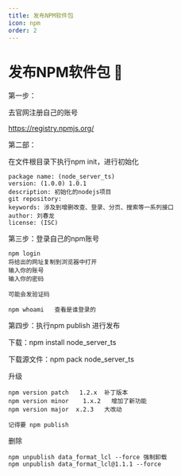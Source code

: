 ```yaml
---
title: 发布NPM软件包
icon: npm
order: 2
---
```


# 发布NPM软件包 :tada:

第一步：

去官网注册自己的账号

https://registry.npmjs.org/

第二部：

在文件根目录下执行npm init，进行初始化

```
package name: (node_server_ts)
version: (1.0.0) 1.0.1                                                                                                                                                                                                             
description: 初始化的nodejs项目
git repository:                                                                                                                                                                                                                 
keywords: 涉及到增删改查、登录、分页、搜索等一系列接口
author: 刘春龙                                                                                                                                                                                                                     
license: (ISC) 
```

第三步：登录自己的npm账号

```
npm login
将给出的网址复制到浏览器中打开
输入你的账号
输入你的密码

可能会发验证码

npm whoami   查看是谁登录的
```

第四步：执行npm publish   进行发布



下载：npm install node_server_ts

下载源文件：npm pack node_server_ts

升级

```
npm version patch   1.2.x  补丁版本
npm version minor    1.x.2   增加了新功能
npm version major  x.2.3   大改动

记得要 npm publish
```

删除

```
npm unpublish data_format_lcl --force 强制卸载
npm unpublish data_format_lcl@1.1.1 --force 
```

